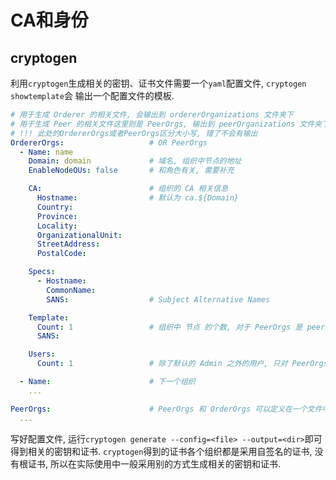 # CA和身份

## cryptogen

利用`cryptogen`生成相关的密钥、证书文件需要一个`yaml`配置文件, `cryptogen showtemplate`会
输出一个配置文件的模板.
``` yaml
# 用于生成 Orderer 的相关文件, 会输出到 ordererOrganizations 文件夹下
# 用于生成 Peer 的相关文件这里则是 PeerOrgs, 输出到 peerOrganizations 文件夹下
# !!! 此处的OrdererOrgs或者PeerOrgs区分大小写, 错了不会有输出
OrdererOrgs:                   # OR PeerOrgs
  - Name: name
    Domain: domain             # 域名, 组织中节点的地址
    EnableNodeOUs: false       # 和角色有关, 需要补充

    CA:                        # 组织的 CA 相关信息
      Hostname:                # 默认为 ca.${Domain}
      Country:
      Province:
      Locality:
      OrganizationalUnit:
      StreetAddress:
      PostalCode:

    Specs:
      - Hostname:
        CommonName:
        SANS:                  # Subject Alternative Names

    Template:
      Count: 1                 # 组织中 节点 的个数, 对于 PeerOrgs 是 peer, OrdererOrgs 则是 orderer
      SANS:

    Users:
      Count: 1                 # 除了默认的 Admin 之外的用户, 只对 PeerOrgs 有效

  - Name:                      # 下一个组织
    ...

PeerOrgs:                      # PeerOrgs 和 OrderOrgs 可以定义在一个文件中
  ...
```

写好配置文件, 运行`cryptogen generate --config=<file> --output=<dir>`即可得到相关的密钥和证书.
`cryptogen`得到的证书各个组织都是采用自签名的证书, 没有根证书, 所以在实际使用中一般采用别的方式生成相关的密钥和证书.

